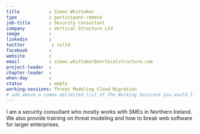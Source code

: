 ```yaml
---
title           : Simon Whittaker
type            : participant-remote
job-title       : Security Consultant
company         : Vertical Structure Ltd
image           : 
linkedin        : 
twitter          : vsltd
facebook        :
website         :
email           : simon.whittaker@verticalstructure.com
project-leader  :
chapter-leader  :
when-day        :
status          : empty
working-sessions: Threat Modeling Cloud Migration
# add above a comma delimited list of the Working Sessions you would like to attend (use the session's title)
---
```


I am a security consultant who mostly works with SMEs in Northern Ireland. We also provide training on threat modeling and how to break web software for larger enterprises.
